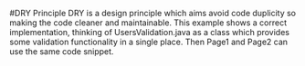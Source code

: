 #DRY Principle
DRY is a design principle which aims avoid code duplicity so making the code cleaner and maintainable.
This example shows a correct implementation, thinking of UsersValidation.java as a class which provides some validation functionality in a single place.
Then Page1 and Page2 can use the same code snippet.